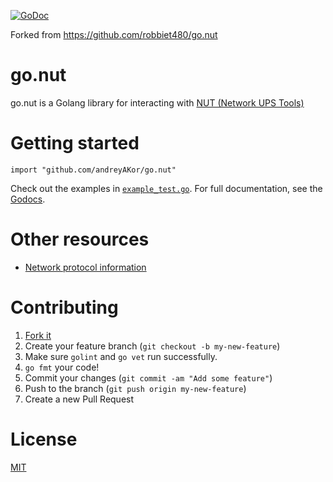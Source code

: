 [![GoDoc](https://godoc.org/github.com/robbiet480/go.nut?status.svg)](https://godoc.org/github.com/robbiet480/go.nut)

Forked from https://github.com/robbiet480/go.nut

# go.nut
go.nut is a Golang library for interacting with [NUT (Network UPS Tools)](https://networkupstools.org/)

# Getting started
```
import "github.com/andreyAKor/go.nut"
```

Check out the examples in [`example_test.go`](example_test.go). For full documentation, see the [Godocs](https://godoc.org/github.com/robbiet480/go.nut).

# Other resources
* [Network protocol information](http://networkupstools.org/docs/developer-guide.chunked/ar01s09.html)

# Contributing

1. [Fork it](https://github.com/andreyAKor/go.nut)
2. Create your feature branch (`git checkout -b my-new-feature`)
3. Make sure `golint` and `go vet` run successfully.
4. `go fmt` your code!
5. Commit your changes (`git commit -am "Add some feature"`)
6. Push to the branch (`git push origin my-new-feature`)
7. Create a new Pull Request

# License
[MIT](LICENSE)
